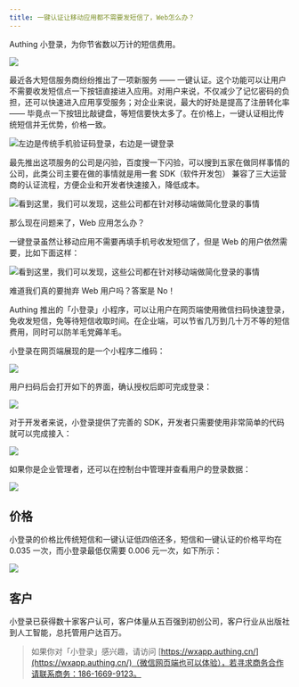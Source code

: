 ```yaml
---
title: 一键认证让移动应用都不需要发短信了，Web怎么办？
---
```

Authing 小登录，为你节省数以万计的短信费用。
<!-- more -->
![](http://img.staryu.cn/20190726-01.jpg)

最近各大短信服务商纷纷推出了一项新服务 —— 一键认证。这个功能可以让用户不需要收发短信点一下按钮直接进入应用。对用户来说，不仅减少了记忆密码的负担，还可以快速进入应用享受服务；对企业来说，最大的好处是提高了注册转化率 —— 毕竟点一下按钮比敲键盘，等短信要快太多了。在价格上，一键认证相比传统短信并无优势，价格一致。

![左边是传统手机验证码登录，右边是一键登录](http://img.staryu.cn/20190726-02.jpg)

最先推出这项服务的公司是闪验，百度搜一下闪验，可以搜到五家在做同样事情的公司，此类公司主要在做的事情就是用一套 SDK（软件开发包） 兼容了三大运营商的认证流程，方便企业和开发者快速接入，降低成本。

![看到这里，我们可以发现，这些公司都在针对移动端做简化登录的事情](http://img.staryu.cn/20190726-03.jpg)

那么现在问题来了，Web 应用怎么办？

一键登录虽然让移动应用不需要再填手机号收发短信了，但是 Web 的用户依然需要，比如下面这样：

![看到这里，我们可以发现，这些公司都在针对移动端做简化登录的事情](http://img.staryu.cn/20190726-04.jpg)

难道我们真的要抛弃 Web 用户吗？答案是 No！

Authing 推出的「小登录」小程序，可以让用户在网页端使用微信扫码快速登录，免收发短信，免等待短信收取时间。在企业端，可以节省几万到几十万不等的短信费用，同时可以防羊毛党薅羊毛。

小登录在网页端展现的是一个小程序二维码：

![](http://img.staryu.cn/20190726-05.jpg)

用户扫码后会打开如下的界面，确认授权后即可完成登录：

![](http://img.staryu.cn/20190726-06.jpg)

对于开发者来说，小登录提供了完善的 SDK，开发者只需要使用非常简单的代码就可以完成接入：

![](http://img.staryu.cn/20190726-07.jpg)

如果你是企业管理者，还可以在控制台中管理并查看用户的登录数据：

![](http://img.staryu.cn/20190726-08.jpg)

## 价格

小登录的价格比传统短信和一键认证低四倍还多，短信和一键认证的价格平均在 0.035 一次，而小登录最低仅需要 0.006 元一次，如下所示：

![](http://img.staryu.cn/20190726-09.jpg)

## 客户

小登录已获得数十家客户认可，客户体量从五百强到初创公司，客户行业从出版社到人工智能，总托管用户达百万。

>如果你对「小登录」感兴趣，请访问 [https://wxapp.authing.cn/](https://wxapp.authing.cn/)（微信网页端也可以体验），若寻求商务合作请联系商务：186-1669-9123。
